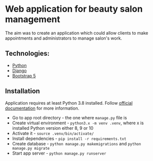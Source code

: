 # Web application for beauty salon management

The aim was to create an application which could allow clients to make appointments and administrators to manage salon's work.

## Technologies:

- [Python](https://www.python.org/)
- [Django](https://www.djangoproject.com/)
- [Bootstrap 5](https://getbootstrap.com/)

## Installation

Application requires at least Python 3.8 installed. Follow [official documentation](https://www.python.org/downloads/) for more information.
- Go to app root directory - the one where `manage.py` file is
- Create virtual environment - `python3.x -m venv .venv`, where x is installed Python version either 8, 9 or 10
- Activate it - `source .venv/bin/activate/`
- Install dependencies - `pip install -r requirements.txt`
- Create database - `python manage.py makemigrations` and `python manage.py migrate`
- Start app server - `python manage.py runserver`
